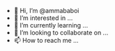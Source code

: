 - 👋 Hi, I’m @ammababoi
- 👀 I’m interested in ...
- 🌱 I’m currently learning ...
- 💞️ I’m looking to collaborate on ...
- 📫 How to reach me ...

<!---
ammababoi/ammababoi is a ✨ special ✨ repository because its `README.md` (this file) appears on your GitHub profile.
You can click the Preview link to take a look at your changes.
--->

